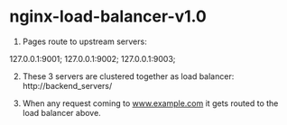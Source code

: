 # nginx-load-balancer-v1.0

1. Pages route to upstream servers:

127.0.0.1:9001;
127.0.0.1:9002;
127.0.0.1:9003;

2. These 3 servers are clustered together as load balancer: http://backend_servers/

3. When any request coming to www.example.com it gets routed to the load balancer above.
